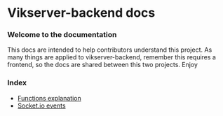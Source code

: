 # Vikserver-backend docs

### Welcome to the documentation
This docs are intended to help contributors understand this project. As many things are applied to vikserver-backend, remember this requires a frontend, so the docs are shared between this two projects. Enjoy

### Index
- [Functions explanation](functions.md)
- [Socket.io events](socket.io-events.md)
